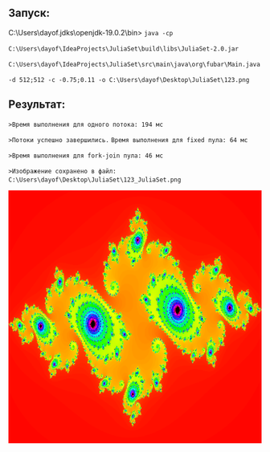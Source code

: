 ## Запуск:
C:\Users\dayof\.jdks\openjdk-19.0.2\bin>
`java -cp`

`C:\Users\dayof\IdeaProjects\JuliaSet\build\libs\JuliaSet-2.0.jar`

`C:\Users\dayof\IdeaProjects\JuliaSet\src\main\java\org\fubar\Main.java`

`-d 512;512 -c -0.75;0.11 -o C:\Users\dayof\Desktop\JuliaSet\123.png`

## Результат:
`>Время выполнения для одного потока: 194 мс`

`>Потоки успешно завершились.`
`Время выполнения для fixed пула: 64 мс`

`>Время выполнения для fork-join пула: 46 мс`

`>Изображение сохранено в файл: C:\Users\dayof\Desktop\JuliaSet\123_JuliaSet.png`

<img src="123_JuliaSet.png" width="512" alt="JuliaSet">
